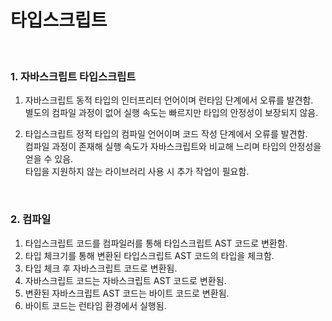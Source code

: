 # 타입스크립트
<br>

### 1. 자바스크립트 타입스크립트
1. 자바스크립트
동적 타입의 인터프리터 언어이며 런타임 단계에서 오류를 발견함. <br>
별도의 컴파일 과정이 없어 실행 속도는 빠르지만 타입의 안정성이 보장되지 않음.

2. 타입스크립트
정적 타입의 컴파일 언어이며 코드 작성 단계에서 오류를 발견함. <br>
컴파일 과정이 존재해 실행 속도가 자바스크립트와 비교해 느리며 타입의 안정성을 얻을 수 있음. <br>
타입을 지원하지 않는 라이브러리 사용 시 추가 작업이 필요함.

<br>

### 2. 컴파일
1. 타입스크립트 코드를 컴파일러를 통해 타입스크립트 AST 코드로 변환함.
2. 타입 체크기를 통해 변환된 타입스크립트 AST 코드의 타입을 체크함.
3. 타입 체크 후 자바스크립트 코드로 변환됨.
4. 자바스크립트 코드는 자바스크립트 AST 코드로 변환됨.
5. 변환된 자바스크립트 AST 코드는 바이트 코드로 변환됨.
6. 바이트 코드는 런타임 환경에서 실행됨.


